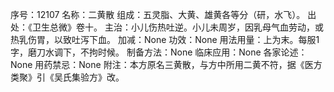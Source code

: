 序号：12107
名称：二黄散
组成：五灵脂、大黄、雄黄各等分（研，水飞）。
出处：《卫生总微》卷十。
主治：小儿伤热吐逆。小儿未周岁，因乳母气血劳动，或热乳伤胃，以致吐泻下血。
加减：None
功效：None
用法用量：上为末。每服1字，磨刀水调下，不拘时候。
制备方法：None
临床应用：None
各家论述：None
用药禁忌：None
附注：本方原名三黄散，与方中所用二黄不符，据《医方类聚》引《吴氏集验方》改。
